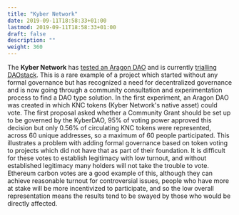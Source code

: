 ```yaml
---
title: "Kyber Network"
date: 2019-09-11T18:58:33+01:00
lastmod: 2019-09-11T18:58:33+01:00
draft: false
description: ""
weight: 360
---
```


The **Kyber Network** has [tested an Aragon DAO](https://blog.kyber.network/kyberdao-experiment-1-review-and-summary-of-discussions-87e1c1d8f45) and is currently [trialling DAOstack](https://blog.kyber.network/kyberdao-experiment-2-on-daostack-d1caca6caf35). This is a rare example of a project which started without any formal governance but has recognized a need for decentralized governance and is now going through a community consultation and experimentation process to find a DAO type solution. In the first experiment, an Aragon DAO was created in which KNC tokens (Kyber Network's native asset) could vote. The first proposal asked whether a Community Grant should be set up to be governed by the KyberDAO, 95% of voting power approved this decision but only 0.56% of circulating KNC tokens were represented, across 60 unique addresses, so a maximum of 60 people participated. This illustrates a problem with adding formal governance based on token voting to projects which did not have that as part of their foundation. It is difficult for these votes to establish legitimacy with low turnout, and without established legitimacy many holders will not take the trouble to vote. Ethereum carbon votes are a good example of this, although they can achieve reasonable turnout for controversial issues, people who have more at stake will be more incentivized to participate, and so the low overall representation means the results tend to be swayed by those who would be directly affected.
